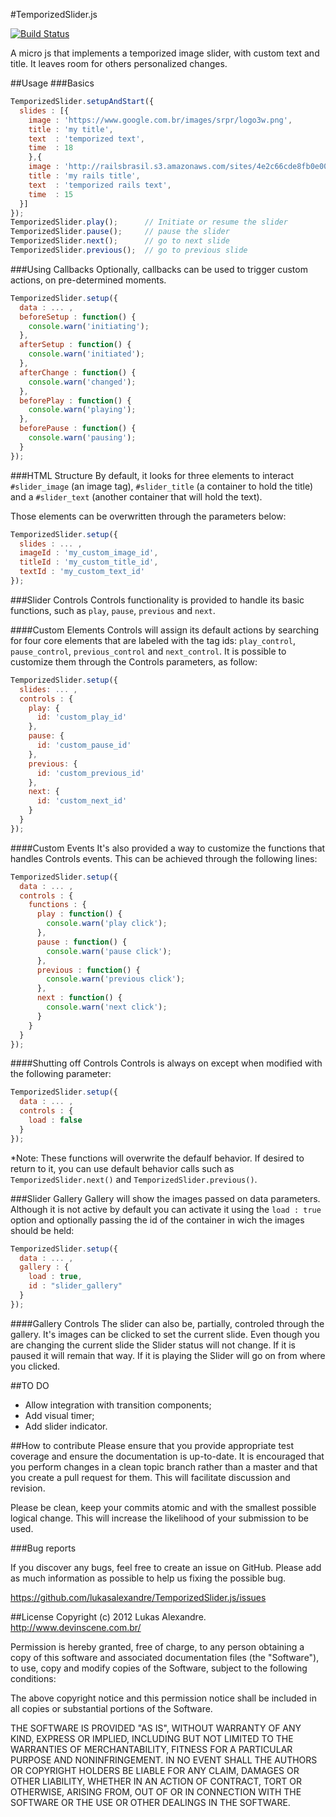 #TemporizedSlider.js

[![Build Status](https://travis-ci.org/lukelex/TemporizedSlider.js.png?branch=master)](https://travis-ci.org/lukelex/TemporizedSlider.js)

A micro js that implements a temporized image slider, with custom text and title. It leaves room for others personalized changes.

##Usage
###Basics

```javascript
TemporizedSlider.setupAndStart({
  slides : [{
    image : 'https://www.google.com.br/images/srpr/logo3w.png',
    title : 'my title',
    text  : 'temporized text',
    time  : 18
    },{
    image : 'http://railsbrasil.s3.amazonaws.com/sites/4e2c66cde8fb0e0001000004/theme/images/rails.png',
    title : 'my rails title',
    text  : 'temporized rails text',
    time  : 15
  }]
});
TemporizedSlider.play();      // Initiate or resume the slider
TemporizedSlider.pause();     // pause the slider
TemporizedSlider.next();      // go to next slide
TemporizedSlider.previous();  // go to previous slide
```

###Using Callbacks
Optionally, callbacks can be used to trigger custom actions, on pre-determined moments.

```javascript
TemporizedSlider.setup({
  data : ... ,
  beforeSetup : function() {
    console.warn('initiating');
  },
  afterSetup : function() {
    console.warn('initiated');
  },
  afterChange : function() {
    console.warn('changed');
  },
  beforePlay : function() {
    console.warn('playing');
  },
  beforePause : function() {
    console.warn('pausing');
  }
});
```

###HTML Structure
By default, it looks for three elements to interact `#slider_image` (an image tag), `#slider_title` (a container to hold the title) and a `#slider_text` (another container that will hold the text).

Those elements can be overwritten through the parameters below:

```javascript
TemporizedSlider.setup({
  slides : ... ,
  imageId : 'my_custom_image_id',
  titleId : 'my_custom_title_id',
  textId : 'my_custom_text_id'
});
```

###Slider Controls
Controls functionality is provided to handle its basic functions, such as `play`, `pause`, `previous` and `next`.

####Custom Elements
Controls will assign its default actions by searching for four core elements that are labeled with the tag ids: `play_control`, `pause_control`, `previous_control` and `next_control`. It is possible to customize them through the Controls parameters, as follow:

```javascript
TemporizedSlider.setup({
  slides: ... ,
  controls : {
    play: {
      id: 'custom_play_id'
    },
    pause: {
      id: 'custom_pause_id'
    },
    previous: {
      id: 'custom_previous_id'
    },
    next: {
      id: 'custom_next_id'
    }
  }
});
```

####Custom Events
It's also provided a way to customize the functions that handles Controls events. This can be achieved through the following lines:

```javascript
TemporizedSlider.setup({
  data : ... ,
  controls : {
    functions : {
      play : function() {
        console.warn('play click');
      },
      pause : function() {
        console.warn('pause click');
      },
      previous : function() {
        console.warn('previous click');
      },
      next : function() {
        console.warn('next click');
      }
    }
  }
});
```

####Shutting off Controls
Controls is always on except when modified with the following parameter:

```javascript
TemporizedSlider.setup({
  data : ... ,
  controls : {
    load : false
  }
});
```

*Note: These functions will overwrite the defaulf behavior. If desired to return to it, you can use default behavior calls such as `TemporizedSlider.next()` and `TemporizedSlider.previous()`.

###Slider Gallery
Gallery will show the images passed on data parameters. Although it is not active by default you can activate it using the `load : true` option and optionally passing the id of the container in wich the images should be held:

```javascript
TemporizedSlider.setup({
  data : ... ,
  gallery : {
    load : true,
    id : "slider_gallery"
  }
});
```

####Gallery Controls
The slider can also be, partially, controled through the gallery. It's images can be clicked to set the current slide. Even though you are changing the current slide the Slider status will not change. If it is paused it will remain that way. If it is playing the Slider will go on from where you clicked.

##TO DO

* Allow integration with transition components;
* Add visual timer;
* Add slider indicator.


##How to contribute
Please ensure that you provide appropriate test coverage and ensure the documentation is up-to-date. It is encouraged that you perform changes in a clean topic branch rather than a master and that you create a pull request for them. This will facilitate discussion and revision.

Please be clean, keep your commits atomic and with the smallest possible logical change. This will increase the likelihood of your submission to be used.

###Bug reports

If you discover any bugs, feel free to create an issue on GitHub. Please add as much information as possible to help us fixing the possible bug.

https://github.com/lukasalexandre/TemporizedSlider.js/issues

##License
Copyright (c) 2012 Lukas Alexandre. http://www.devinscene.com.br/

Permission is hereby granted, free of charge, to any person obtaining
a copy of this software and associated documentation files (the
"Software"), to use, copy and modify copies of the Software, subject
to the following conditions:

The above copyright notice and this permission notice shall be
included in all copies or substantial portions of the Software.

THE SOFTWARE IS PROVIDED "AS IS", WITHOUT WARRANTY OF ANY KIND,
EXPRESS OR IMPLIED, INCLUDING BUT NOT LIMITED TO THE WARRANTIES OF
MERCHANTABILITY, FITNESS FOR A PARTICULAR PURPOSE AND
NONINFRINGEMENT. IN NO EVENT SHALL THE AUTHORS OR COPYRIGHT HOLDERS BE
LIABLE FOR ANY CLAIM, DAMAGES OR OTHER LIABILITY, WHETHER IN AN ACTION
OF CONTRACT, TORT OR OTHERWISE, ARISING FROM, OUT OF OR IN CONNECTION
WITH THE SOFTWARE OR THE USE OR OTHER DEALINGS IN THE SOFTWARE.
